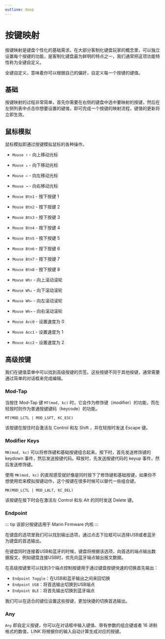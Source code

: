 ```yaml
---
outline: deep
---
```


# 按键映射

按键映射是键盘个性化的基础需求。在大部分客制化键盘玩家的概念里，可以独立设置每个按键的功能，是客制化键盘最为鲜明的特点之一，我们通常把这项功能特性称为全键自定义。

全键自定义，意味着你可以根据自己的偏好，自定义每一个按键的键值。

## 基础

按键映射的过程非常简单，首先你需要在右侧的键盘中选中要映射的按键，然后在左侧列表中点击你想要设置的键值，即可完成一个按键的映射流程，键值的更新将立即生效。

## 鼠标模拟

鼠标模拟即通过按键模拟鼠标的各种操作。

- `Mouse ↑` - 向上移动光标

- `Mouse ↓` - 向下移动光标

- `Mouse ←` - 向左移动光标

- `Mouse →` - 向右移动光标

- `Mouse Btn1` - 按下按键 1

- `Mouse Btn2` - 按下按键 2

- `Mouse Btn3` - 按下按键 3

- `Mouse Btn4` - 按下按键 4

- `Mouse Btn5` - 按下按键 5

- `Mouse Btn6` - 按下按键 6

- `Mouse Btn7` - 按下按键 7

- `Mouse Btn8` - 按下按键 8

- `Mouse Wh↑` - 向上滚动滚轮

- `Mouse Wh↓` - 向下滚动滚轮

- `Mouse Wh←` - 向左滚动滚轮

- `Mouse Wh→` - 向右滚动滚轮

- `Mouse Acc0` - 设置速度为 0

- `Mouse Acc1` - 设置速度为 1

- `Mouse Acc2` - 设置速度为 2

## 高级按键

我们在键值菜单中可以找到高级按键的页签。这些按键不同于其他按键，通常需要通过简单的对话框来完成编辑。

### Mod-Tap

当按住 Mod-Tap 键 `MT(mod, kc)` 时，它会作为修饰键（modifier）的功能，而在轻按时则作为普通按键键码（keycode）的功能。

```
MT(MOD_LCTL | MOD_LSFT, KC_ESC)
```

该按键在按住时会激活左 Control 和左 Shift ，并在轻按时发送 Escape 键。

### Modifier Keys

 `MK(mod, kc)` 可以将修饰键和基础按键组合起来。按下时，首先发送修饰键的 keydown 事件，然后发送按键代码。释放时，先发送按键代码的 keyup 事件，然后发送修饰键。

 使用 `MK(mod, kc)` 的直观感受就好像是同时按下了修饰键和基础按键，如果你不想使用宏来模拟按键动作，这个按键在很多时候可以替代一些组合键。

```
MK(MOD_LCTL | MOD_LALT, KC_DEL)
```

该按键在按下时会在激活左 Control 和左 Alt 的同时发送 Delete 键。

### Endpoint

::: tip
该部分按键适用于 Marin Firmware 内核
:::

在键盘的选项里我们可以找到输出选项，通过点击下拉框可以选择USB或者蓝牙为键盘的首选输出。

在键盘同时连接着USB和蓝牙的时候，键盘将根据该选项，向首选的端点输出数据报文，例如键盘连接USB时，优先向蓝牙端点输出报文数据。

在高级按键里可以找到3个端点控制按键用于通过键盘按键快速的切换首先输出：

- `Endpoint Toggle`：在USB和蓝牙输出之间来回切换
- `Endpoint USB`：将首选输出切换到USB端点
- `Endpoint BLE`：将首先输出切换到蓝牙端点

我们可以在适合的键位设置这些按键，更加快捷的切换首选输出。

### Any 

`Any` 即自定义按键，你可以在对话框中输入键值、带有参数的组合键或者 16 进制格式的数值，LINK 将根据你的输入自动计算生成对应的按键。